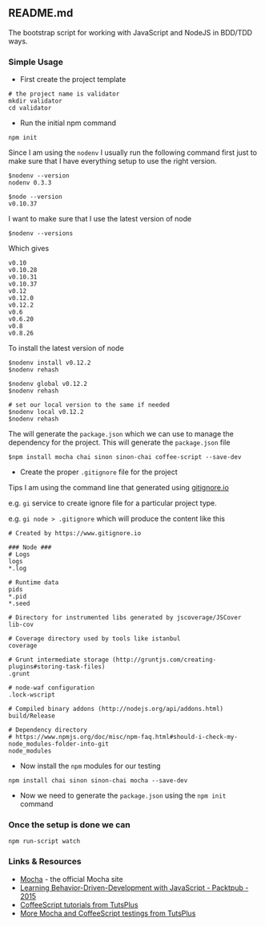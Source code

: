## README.md

The bootstrap script for working with JavaScript and NodeJS in BDD/TDD ways.

### Simple Usage

- First create the project template

```shell
# the project name is validator
mkdir validator
cd validator
```

- Run the initial npm command

```shell
npm init
```

Since I am using the `nodenv` I usually run the following command first just to
make sure that I have everything setup to use the right version.

```
$nodenv --version
nodenv 0.3.3

$node --version
v0.10.37
```

I want to make sure that I use the latest version of node

```shell
$nodenv --versions
```

Which gives

```shell
v0.10
v0.10.28
v0.10.31
v0.10.37
v0.12
v0.12.0
v0.12.2
v0.6
v0.6.20
v0.8
v0.8.26
```

To install the latest version of node

```shell
$nodenv install v0.12.2
$nodenv rehash

$nodenv global v0.12.2
$nodenv rehash

# set our local version to the same if needed
$nodenv local v0.12.2
$nodenv rehash
```

The will generate the `package.json` which we can use to manage the dependency
for the project. This will generate the `package.json` file

```shell
$npm install mocha chai sinon sinon-chai coffee-script --save-dev
```

- Create the proper `.gitignore` file for the project

Tips I am using the command line that generated using [gitignore.io](http://www.gitignore.io)

e.g. `gi` service to create ignore file for a particular project type.

e.g. `gi node > .gitignore` which will produce the content like this

```
# Created by https://www.gitignore.io

### Node ###
# Logs
logs
*.log

# Runtime data
pids
*.pid
*.seed

# Directory for instrumented libs generated by jscoverage/JSCover
lib-cov

# Coverage directory used by tools like istanbul
coverage

# Grunt intermediate storage (http://gruntjs.com/creating-plugins#storing-task-files)
.grunt

# node-waf configuration
.lock-wscript

# Compiled binary addons (http://nodejs.org/api/addons.html)
build/Release

# Dependency directory
# https://www.npmjs.org/doc/misc/npm-faq.html#should-i-check-my-node_modules-folder-into-git
node_modules
```

- Now install the `npm` modules for our testing

```
npm install chai sinon sinon-chai mocha --save-dev
```

- Now we need to generate the `package.json` using the `npm init` command

### Once the setup is done we can

```shell
npm run-script watch
```

### Links & Resources

- [Mocha](http://mochajs.org/) - the official Mocha site
- [Learning Behavior-Driven-Development with JavaScript - Packtpub - 2015](http://packtpub.com/)
- [CoffeeScript tutorials from TutsPlus](http://code.tutsplus.com/categories/coffeescript)
- [More Mocha and CoffeeScript testings from TutsPlus](http://code.tutsplus.com/tutorials/better-coffeescript-testing-with-mocha--net-24696)
